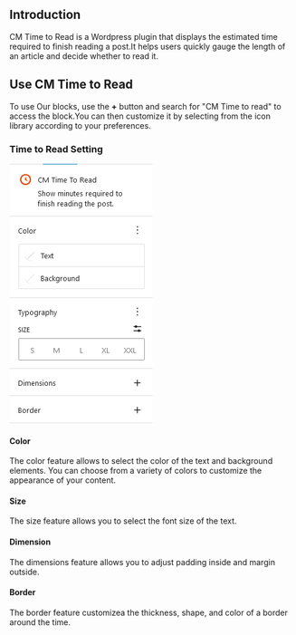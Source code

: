 ## Introduction
CM Time to Read is a Wordpress plugin that displays the estimated time required to finish reading a post.It helps users quickly gauge the length of an article and decide whether to read it.

## Use CM Time to Read
To use Our blocks, use the <b>+</b> button and search for "CM Time to read" to access the block.You can then customize it by selecting from the icon library according to your preferences.

### Time to Read Setting
![CM Time to Read](img/cm-timeline/timeline.png)

#### Color
The color feature allows to select the color of the text and background elements. You can choose from a variety of colors to customize the appearance of your content.

#### Size
The size feature allows you to select the font size of the text.

#### Dimension
The dimensions feature allows you to adjust padding inside and margin outside.

#### Border
The border feature customizea the thickness, shape, and color of a border around the time.



